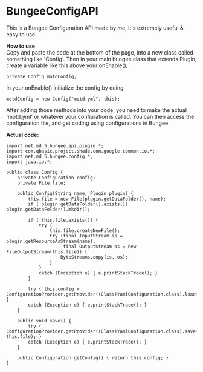 # BungeeConfigAPI

This is a Bungee Configuration API made by me, it's extremely useful & easy to use.


**How to use**\
Copy and paste the code at the bottom of the page, into a new class called something like 'Config'. Then in your main bungee class that extends Plugin, create a variable like this above your onEnable();
```
private Config motdConfig;
```
In your onEnable() initialize the config by doing
```
motdConfig = new Config("motd.yml", this);
```
After adding those methods into your code, you need to make the actual 'motd.yml' or whatever your confiuration is called. You can then access the configuration file, and get coding using configurations in Bungee.

**Actual code:**
```
import net.md_5.bungee.api.plugin.*;
import com.qbasic.project.shade.com.google.common.io.*;
import net.md_5.bungee.config.*;
import java.io.*;

public class Config {
    private Configuration config;
    private File file;
    
    public Config(String name, Plugin plugin) {
        this.file = new File(plugin.getDataFolder(), name);
        if (!plugin.getDataFolder().exists()) plugin.getDataFolder().mkdir();
    
        if (!this.file.exists()) {
            try {
                this.file.createNewFile();
                try (final InputStream is = plugin.getResourceAsStream(name);
                     final OutputStream os = new FileOutputStream(this.file)) {
                    ByteStreams.copy(is, os);
                }
            }
            catch (Exception e) { e.printStackTrace(); }
        }
        
        try { this.config = ConfigurationProvider.getProvider((Class)YamlConfiguration.class).load(this.file); }
        catch (Exception e) { e.printStackTrace(); }
    }
    
    public void save() {
        try { ConfigurationProvider.getProvider((Class)YamlConfiguration.class).save(this.config, this.file); }
        catch (Exception e) { e.printStackTrace(); }
    }
    
    public Configuration getConfig() { return this.config; }
}
```

